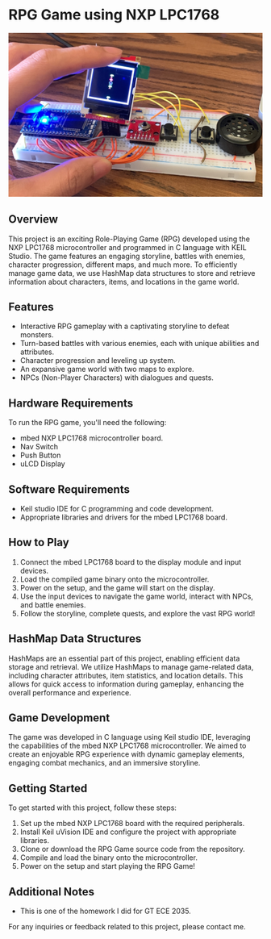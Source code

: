 # RPG Game using NXP LPC1768

![RPG Game](./rpg1.JPG)

## Overview

This project is an exciting Role-Playing Game (RPG) developed using the NXP LPC1768 microcontroller and programmed in C language with KEIL Studio. The game features an engaging storyline, battles with enemies, character progression, different maps, and much more. To efficiently manage game data, we use HashMap data structures to store and retrieve information about characters, items, and locations in the game world.

## Features

- Interactive RPG gameplay with a captivating storyline to defeat monsters.
- Turn-based battles with various enemies, each with unique abilities and attributes.
- Character progression and leveling up system.
- An expansive game world with two maps to explore.
- NPCs (Non-Player Characters) with dialogues and quests.

## Hardware Requirements

To run the RPG game, you'll need the following:

- mbed NXP LPC1768 microcontroller board.
- Nav Switch
- Push Button
- uLCD Display

## Software Requirements

- Keil studio IDE for C programming and code development.
- Appropriate libraries and drivers for the mbed LPC1768 board.

## How to Play

1. Connect the mbed LPC1768 board to the display module and input devices.
2. Load the compiled game binary onto the microcontroller.
3. Power on the setup, and the game will start on the display.
4. Use the input devices to navigate the game world, interact with NPCs, and battle enemies.
5. Follow the storyline, complete quests, and explore the vast RPG world!

## HashMap Data Structures

HashMaps are an essential part of this project, enabling efficient data storage and retrieval. We utilize HashMaps to manage game-related data, including character attributes, item statistics, and location details. This allows for quick access to information during gameplay, enhancing the overall performance and experience.

## Game Development

The game was developed in C language using Keil studio IDE, leveraging the capabilities of the mbed NXP LPC1768 microcontroller. We aimed to create an enjoyable RPG experience with dynamic gameplay elements, engaging combat mechanics, and an immersive storyline.

## Getting Started

To get started with this project, follow these steps:

1. Set up the mbed NXP LPC1768 board with the required peripherals.
2. Install Keil uVision IDE and configure the project with appropriate libraries.
3. Clone or download the RPG Game source code from the repository.
4. Compile and load the binary onto the microcontroller.
5. Power on the setup and start playing the RPG Game!

## Additional Notes

- This is one of the homework I did for GT ECE 2035. 

For any inquiries or feedback related to this project, please contact me.
